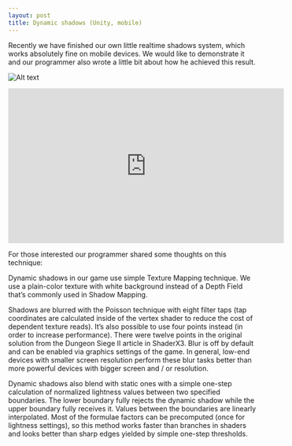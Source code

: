 ```yaml
---
layout: post
title: Dynamic shadows (Unity, mobile)
---
```


Recently we have finished our own little realtime shadows system, which works absolutely fine on mobile devices. We would like to demonstrate it and our programmer also wrote a little bit about how he achieved this result.

![Alt text](http://i.imgur.com/3wQUWZS.jpg)

<iframe width="560" height="315" src="https://www.youtube.com/embed/TYAD1xqwf48" frameborder="0" allowfullscreen></iframe>

For those interested our programmer shared some thoughts on this technique:

Dynamic shadows in our game use simple Texture Mapping technique. We use a plain-color texture with white background instead of a Depth Field that’s commonly used in Shadow Mapping.

Shadows are blurred with the Poisson technique with eight filter taps (tap coordinates are calculated inside of the vertex shader to reduce the cost of dependent texture reads). It’s also possible to use four points instead (in order to increase performance). There were twelve points in the original solution from the Dungeon Siege II article in ShaderX3. Blur is off by default and can be enabled via graphics settings of the game. In general, low-end devices with smaller screen resolution perform these blur tasks better than more powerful devices with bigger screen and / or resolution.

Dynamic shadows also blend with static ones with a simple one-step calculation of normalized lightness values between two specified boundaries. The lower boundary fully rejects the dynamic shadow while the upper boundary fully receives it. Values between the boundaries are linearly interpolated. Most of the formulae factors can be precomputed (once for lightness settings), so this method works faster than branches in shaders and looks better than sharp edges yielded by simple one-step thresholds. 